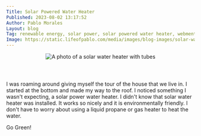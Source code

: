 ```yaml
---
Title: Solar Powered Water Heater
Published: 2023-08-02 13:17:52
Author: Pablo Morales
Layout: blog
Tag: renewable energy, solar power, solar powered water heater, webmention, rural area
Image: https://static.lifeofpablo.com/media/images/blog-images/solar-water-heater.jpg
---
```

<article class="baskerville pb5">
  <header class="avenir tc-l ph3 ph4-ns pt4 pt5-ns">
    <img class="w-100 dib measure f3" src="https://static.lifeofpablo.com/media/images/blog-images/solar-water-heater.jpg" alt="A photo of a solar water heater with tubes"/>
  </header> 
<div class="ph3 ph4-m ph5-l">
<div markdown="1 f3">
I was roaming around giving myself the tour of the house that we live in. I started at the bottom and made my way to the roof. I noticed  something I wasn't expecting, a solar power water heater. I didn't know that solar water heater was installed. It works so nicely and it is environmentally friendly. I don't have to worry about using a liquid propane or gas heater to heat the water. 

<span class="green">Go Green!</span>
<div class="measure db center f5 f4-ns lh-copy">     
</div>
 </div>
</article>
